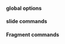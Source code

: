 #### global options
<!-- .slide: data-on-obs-scene-change= true -->
<!-- .slide: data-overview-shown= "scene name" -->

#### slide commands
<!-- .slide: data-slide-changed="scene name" -->
<!-- .slide: data-slide-transitioned="scene name" -->
<!-- .slide: data-slide-name="scene name" -->

#### Fragment commands
<!-- element class data-fragment-shown="scene name" -->
<!-- element class data-fragment-hidden="scene name" -->



